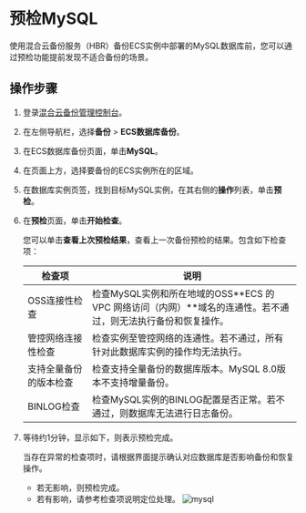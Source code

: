 # 预检MySQL

使用混合云备份服务（HBR）备份ECS实例中部署的MySQL数据库前，您可以通过预检功能提前发现不适合备份的场景。

## 操作步骤

1.  登录[混合云备份管理控制台](https://hbr.console.aliyun.com)。

2.  在左侧导航栏，选择**备份** \> **ECS数据库备份**。

3.  在ECS数据库备份页面，单击**MySQL**。

4.  在页面上方，选择要备份的ECS实例所在的区域。

5.  在数据库实例页签，找到目标MySQL实例，在其右侧的**操作**列表，单击**预检**。

6.  在**预检**页面，单击**开始检查**。

    您可以单击**查看上次预检结果**，查看上一次备份预检的结果。包含如下检查项：

    |检查项|说明|
    |---|--|
    |OSS连接性检查|检查MySQL实例和所在地域的OSS**ECS 的 VPC 网络访问（内网）**域名的连通性。若不通过，则无法执行备份和恢复操作。|
    |管控网络连接性检查|检查实例至管控网络的连通性。若不通过，所有针对此数据库实例的操作均无法执行。|
    |支持全量备份的版本检查|检查支持全量备份的数据库版本。MySQL 8.0版本不支持增量备份。|
    |BINLOG检查|检查MySQL实例的BINLOG配置是否正常。若不通过，则数据库无法进行日志备份。|

7.  等待约1分钟，显示如下，则表示预检完成。

    当存在异常的检查项时，请根据界面提示确认对应数据库是否影响备份和恢复操作。

    -   若无影响，则预检完成。
    -   若有影响，请参考检查项说明定位处理。
    ![mysql](https://static-aliyun-doc.oss-accelerate.aliyuncs.com/assets/img/zh-CN/5964915161/p246582.png)


